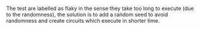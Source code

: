 The test are labelled as flaky in the sense they take too long to execute (due to the randomness), the solution is to add a random seed to avoid randomness and create circuits which execute in shorter time. 